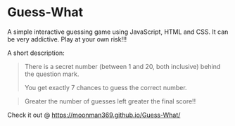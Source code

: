 # Guess-What
A simple interactive guessing game using JavaScript, HTML and CSS.
It can be very addictive.
Play at your own risk!!!

A short description:

> There is a secret number (between 1 and 20, both inclusive) behind the question   mark.
>  
> You get exactly 7 chances to guess the correct number.

> Greater the number of guesses left greater the final score!!

Check it out @ https://moonman369.github.io/Guess-What/
